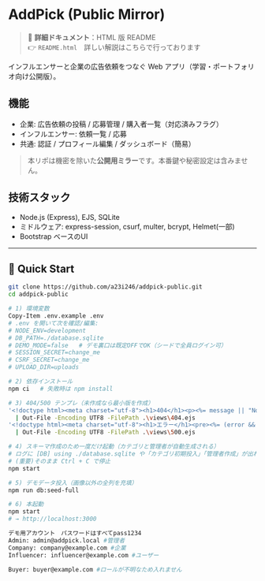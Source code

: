 # AddPick (Public Mirror)

> 📘 **詳細ドキュメント**：HTML 版 README  
> 👉 `README.html`　詳しい解説はこちらで行っております

インフルエンサーと企業の広告依頼をつなぐ Web アプリ（学習・ポートフォリオ向け公開版）。

## 機能
- 企業: 広告依頼の投稿 / 応募管理 / 購入者一覧（対応済みフラグ）
- インフルエンサー: 依頼一覧 / 応募
- 共通: 認証 / プロフィール編集 / ダッシュボード（簡易）

> 本リポは機密を除いた**公開用ミラー**です。本番鍵や秘密設定は含みません。

## 技術スタック
- Node.js (Express), EJS, SQLite
- ミドルウェア: express-session, csurf, multer, bcrypt, Helmet(一部)
- Bootstrap ベースのUI

---

## 🏁 Quick Start

```bash
git clone https://github.com/a23i246/addpick-public.git
cd addpick-public

# 1) 環境変数
Copy-Item .env.example .env
# .env を開いて次を確認/編集:
# NODE_ENV=development
# DB_PATH=./database.sqlite
# DEMO_MODE=false   # デモ裏口は既定OFFでOK（シードで全員ログイン可）
# SESSION_SECRET=change_me
# CSRF_SECRET=change_me
# UPLOAD_DIR=uploads

# 2) 依存インストール
npm ci   # 失敗時は npm install

# 3) 404/500 テンプレ（未作成なら最小版を作成）
'<!doctype html><meta charset="utf-8"><h1>404</h1><p><%= message || "Not Found" %></p>' `
  | Out-File -Encoding UTF8 -FilePath .\views\404.ejs
'<!doctype html><meta charset="utf-8"><h1>エラー</h1><pre><%= (error && error.message) || "" %></pre>' `
  | Out-File -Encoding UTF8 -FilePath .\views\500.ejs

# 4) スキーマ作成のため一度だけ起動（カテゴリと管理者が自動生成される）
# ログに [DB] using ./database.sqlite や「カテゴリ初期投入」「管理者作成」が出ればOK
# (重要)そのまま Ctrl + C で停止
npm start

# 5) デモデータ投入（画像以外の全列を充填）
npm run db:seed-full

# 6) 本起動
npm start
# → http://localhost:3000

デモ用アカウント　パスワードはすべてpass1234
Admin: admin@addpick.local #管理者
Company: company@example.com #企業
Influencer: influencer@example.com #ユーザー

Buyer: buyer@example.com #ロールが不明なため入れません
